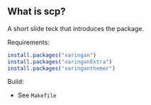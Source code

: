 ## What is scp?

A short slide teck that introduces the package. 

Requirements:

```r
install.packages("xaringan")
install.packages("xaringanExtra")
install.packages("xaringanthemer")
```

Build:

- See `Makefile`
